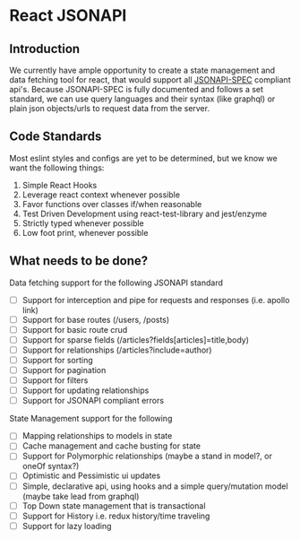 
# React JSONAPI

## Introduction

We currently have ample opportunity to create a state management and data fetching tool for react, that would support all [JSONAPI-SPEC](https://jsonapi.org/) compliant api's. Because JSONAPI-SPEC is fully documented and follows a set standard, we can use query languages and their syntax (like graphql) or plain json objects/urls to request data from the server.
 
## Code Standards
Most eslint styles and configs are yet to be determined, but we know we want the following things:

 1. Simple React Hooks
 2. Leverage react context whenever possible
 3. Favor functions over classes if/when reasonable
 4. Test Driven Development using react-test-library and jest/enzyme
 5. Strictly typed whenever possible
 6. Low foot print, whenever possible

## What needs to be done?
Data fetching support for the following JSONAPI standard
 - [ ] Support for interception and pipe for requests and responses (i.e. apollo link)
 - [ ] Support for base routes (/users, /posts)
 - [ ] Support for basic route crud
 - [ ] Support for sparse fields (/articles?fields[articles]=title,body)
 - [ ] Support for relationships (/articles?include=author)
 - [ ] Support for sorting
 - [ ] Support for pagination
 - [ ] Support for filters
 - [ ] Support for updating relationships
 - [ ] Support for JSONAPI compliant errors

 State Management support for the following
 - [ ] Mapping relationships to models in state
 - [ ] Cache management and cache busting for state
 - [ ] Support for Polymorphic relationships (maybe a stand in model?, or oneOf syntax?)
 - [ ] Optimistic and Pessimistic ui updates
 - [ ] Simple, declarative api, using hooks and a simple query/mutation model (maybe take lead from graphql)
 - [ ] Top Down state management that is transactional
 - [ ] Support for History i.e. redux history/time traveling
 - [ ] Support for lazy loading

